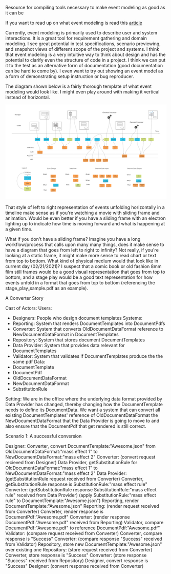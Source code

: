 Resource for compiling tools necessary to make event modeling as good as it can be

If you want to read up on what event modeling is read this [article](https://eventmodeling.org/posts/what-is-event-modeling/)

Currently, event modeling is primarily used to describe user and system interactions. It is a great tool for requirement gathering and domain modeling. I see great potential in test specifications, scenario previewing, and snapshot views of different scope of the project and systems. I think that event modeling is a very intuitive way to think about design and has the potential to clarify even the structure of code in a project. I think we can put it to the test as an alternative form of documentation (good documentation can be hard to come by). I even want to try out showing an event model as a form of demonstrating setup instruction or bug reproducer.

The diagram shown below is a fairly thorough template of what event modeling would look like. I might even play around with making it vertical instead of horizontal.

![alt text](event_modeling_diagram.jpg "Event Modeling Diagram template")

That style of left to right representation of events unfolding horizontally in a timeline make sense as if you're watching a movie with sliding frame and animation. Would be even better if you have a sliding frame with an electron lighting up to indicate how time is moving forward and what is happening at a given time. 

What if you don't have a sliding frame? Imagine you have a long workflow/process that calls upon many many things, does it make sense to have a diagram that goes from left to right to infinity? Not really, if you're looking at a static frame, it might make more sense to read chart or text from top to bottom. What kind of physical medium would that look like in current day (02/21/2021)? I suspect that a comic book or old fashion 8mm film still frames would be a good visual representation that goes from top to bottom, and a stage play would be a good text representation for how events unfold in a format that goes from top to bottom (referencing the stage_play_sample.pdf as an example).

A Converter Story

Cast of Actors:
Users: 
  - Designers: People who design document templates
Systems:
  - Reporting: System that renders DocumentTemplates into DocumentPdfs
  - Converter: System that converts OldDocumentDataFormat reference to NewDocumentDataFormat in DocumentTemplates
  - Repository: System that stores document DocumentTemplates
  - Data Provider: System that provides data relevant for DocumentTemplates
  - Validator: System that validates if DocumentTemplates produce the the same pdf
Data:
  - DocumentTemplate
  - DocumentPdf
  - OldDocumentDataFormat
  - NewDocumentDataFormat
  - SubstitutionRule

Setting: We are in the office where the underlying data format provided by Data Provider has changed, thereby changing how the DocumentTemplate needs to define its DocumentData. We want a system that can convert all existing DocumentTemplates' reference of OldDocumentDataFormat the NewDocumentDataFormat that the Data Provider is going to move to and also ensure that the DocumentPdf that get rendered is still correct. 

Scenario 1: A successful conversion

Designer: Converter, convert DocumentTemplate:"Awesome.json" from OldDocumentDataFormat:"mass effect 1" to NewDocumentDataFormat:"mass effect 2"
Converter: (convert request recieved from Designer)
		   Data Provider, getSubstitutionRule for OldDocumentDataFormat:"mass effect 1" to NewDocumentDataFormat:"mass effect 2"
Data Provider: (getSubstitutionRule request received from Converter)
			   Converter, getSubstitutionRule response is SubstitutionRule:"mass effect rule"
Converter: (getSubstitutionRule response SubstitutionRule:"mass effect rule" received from Data Provider)
		   (apply SubstitutionRule:"mass effect rule" to DocumentTemplate:"Awesome.json")
		   Reporting, render DocumentTemplate:"Awesome.json"
Reporting: (render request received from Converter)
		   Converter, render response is DocumentPdf:"Awesome.pdf"
Converter: (render response DocumentPdf:"Awesome.pdf" received from Reporting)
		   Validator, compare DocumentPdf:"Awesome.pdf" to reference DocumentPdf:"Awesome.pdf"
Validator: (compare request received from Converter)
		   Converter, compare response is "Success"
Converter: (compare response "Success" received from Validator)
		   Repository, store new DocumentTemplate:"Awesome.json" over existing one
Repository: (store request received from Converter)
			Converter, store response is "Success"
Converter: (store response "Success" received from Repository)
		   Designer, convert response is "Success"
Designer: (convert response received from Converter)
